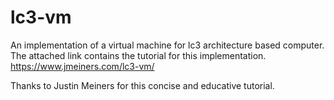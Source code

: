 # lc3-vm
An implementation of a virtual machine for lc3 architecture based computer. 
The attached link contains the tutorial for this implementation.
https://www.jmeiners.com/lc3-vm/

Thanks to Justin Meiners for this concise and educative tutorial.
